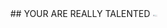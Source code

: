 <div align="center">
## YOUR ARE REALLY TALENTED
<img src="assets/understanding.png" alt="Logo" width="8">
</div>
